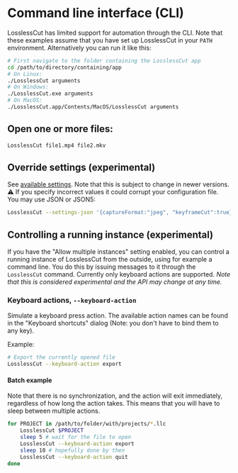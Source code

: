 # Command line interface (CLI)

LosslessCut has limited support for automation through the CLI. Note that these examples assume that you have set up LosslessCut in your `PATH` environment. Alternatively you can run it like this:
```bash
# First navigate to the folder containing the LosslessCut app
cd /path/to/directory/containing/app
# On Linux:
./LosslessCut arguments
# On Windows:
./LosslessCut.exe arguments
# On MacOS:
./LosslessCut.app/Contents/MacOS/LosslessCut arguments
```

## Open one or more files:
```bash
LosslessCut file1.mp4 file2.mkv
```

## Override settings (experimental)
See [available settings](https://github.com/mifi/lossless-cut/blob/master/public/configStore.js). Note that this is subject to change in newer versions. ⚠️ If you specify incorrect values it could corrupt your configuration file. You may use JSON or JSON5:
```bash
LosslessCut --settings-json '{captureFormat:"jpeg", "keyframeCut":true}'
```

## Controlling a running instance (experimental)

If you have the "Allow multiple instances" setting enabled, you can control a running instance of LosslessCut from the outside, using for example a command line. You do this by issuing messages to it through the `LosslessCut` command. Currently only keyboard actions are supported. *Note that this is considered experimental and the API may change at any time.*

### Keyboard actions, `--keyboard-action`

Simulate a keyboard press action. The available action names can be found in the "Keyboard shortcuts" dialog (Note: you don't have to bind them to any key).

Example:

```bash
# Export the currently opened file
LosslessCut --keyboard-action export
```

#### Batch example

Note that there is no synchronization, and the action will exit immediately, regardless of how long the action takes. This means that you will have to sleep between multiple actions.

```bash
for PROJECT in /path/to/folder/with/projects/*.llc
    LosslessCut $PROJECT
    sleep 5 # wait for the file to open
    LosslessCut --keyboard-action export
    sleep 10 # hopefully done by then
    LosslessCut --keyboard-action quit
done
```